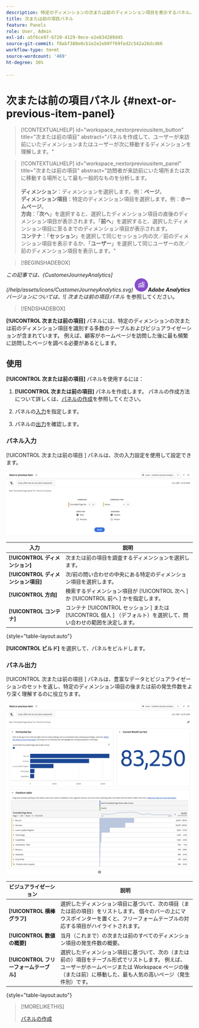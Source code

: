 ```yaml
---
description: 特定のディメンションの次または前のディメンション項目を表示するパネル。
title: 次または前の項目パネル
feature: Panels
role: User, Admin
exl-id: a5f6ce97-6720-4129-9ece-e2e834289d45
source-git-commit: f8abf388e0cb1e2e2eb9ff69fed2c542a26dcd66
workflow-type: tm+mt
source-wordcount: '469'
ht-degree: 36%

---
```


# 次または前の項目パネル {#next-or-previous-item-panel}

<!-- markdownlint-disable MD034 -->

>[!CONTEXTUALHELP]
>id="workspace_nextorpreviousitem_button"
>title="次または前の項目"
>abstract="パネルを作成して、ユーザーが来訪前にいたディメンションまたはユーザーが次に移動するディメンションを理解します。"

<!-- markdownlint-disable MD034 -->

<!-- markdownlint-disable MD034 -->

>[!CONTEXTUALHELP]
>id="workspace_nextorpreviousitem_panel"
>title="次または前の項目"
>abstract="訪問者が来訪前にいた場所または次に移動する場所として最も一般的なものを分析します。<br/><br/>**ディメンション**：ディメンションを選択します。例：**ページ**。<br/>**ディメンション項目**：特定のディメンション項目を選択します。例：**ホームページ**。<br/>**方向**：「**次へ**」を選択すると、選択したディメンション項目の直後のディメンション項目が表示されます。「**前へ**」を選択すると、選択したディメンション項目に至るまでのディメンション項目が表示されます。<br/>**コンテナ**：「**セッション**」を選択して同じセッション内の次／前のディメンション項目を表示するか、「**ユーザー**」を選択して同じユーザーの次／前のディメンション項目を表示します。"

<!-- markdownlint-enable MD034 -->

>[!BEGINSHADEBOX]

*この記事では、{CustomerJourneyAnalytics](/help/assets/icons/CustomerJourneyAnalytics.svg) ![3}Customer Journey Analyticsの次または前の項目パネルについて説明します&#x200B;**。**<br/> この記事の [](https://experienceleague.adobe.com/en/docs/analytics/analyze/analysis-workspace/panels/next-previous) AdobeAnalytics](/help/assets/icons/AdobeAnalytics.svg)**Adobe Analytics**バージョンについては、![ 次または前の項目パネル* を参照してください。

>[!ENDSHADEBOX]

**[!UICONTROL 次または前の項目]** パネルには、特定のディメンションの次または前のディメンション項目を識別する多数のテーブルおよびビジュアライゼーションが含まれています。 例えば、顧客がホームページを訪問した後に最も頻繁に訪問したページを調べる必要があるとします。

## 使用

**[!UICONTROL 次または前の項目]** パネルを使用するには：

1. **[!UICONTROL 次または前の項目]** パネルを作成します。 パネルの作成方法について詳しくは、[パネルの作成](panels.md#create-a-panel)を参照してください。

1. パネルの[入力](#panel-input)を指定します。

1. パネルの[出力](#panel-output)を確認します。

### パネル入力

[!UICONTROL  次または前の項目 ] パネルは、次の入力設定を使用して設定できます。

![ 次または前の項目パネル ](assets/next-or-previous-item.png)

| 入力 | 説明 |
| --- | --- |
| **[!UICONTROL ディメンション]** | 次または前の項目を調査するディメンションを選択します。 |
| **[!UICONTROL ディメンション項目]** | 次/前の問い合わせの中央にある特定のディメンション項目を選択します。 |
| **[!UICONTROL 方向]** | 検索するディメンション項目が [!UICONTROL  次へ ] か [!UICONTROL  前へ ] かを指定します。 |
| **[!UICONTROL コンテナ]** | コンテナ [!UICONTROL  セッション ] または [!UICONTROL  個人 ] （デフォルト）を選択して、問い合わせの範囲を決定します。 |

{style="table-layout:auto"}

**[!UICONTROL ビルド]** を選択して、パネルをビルドします。

### パネル出力

[!UICONTROL  次または前の項目 ] パネルは、豊富なデータとビジュアライゼーションのセットを返し、特定のディメンション項目の後または前の発生件数をより深く理解するのに役立ちます。


![ 次/前のパネル出力 ](assets/next-or-previous-item-output.png)


| ビジュアライゼーション | 説明 |
| --- | --- |
| **[!UICONTROL 横棒グラフ]** | 選択したディメンション項目に基づいて、次の項目（または前の項目）をリストします。 個々のバーの上にマウスポインターを置くと、フリーフォームテーブルの対応する項目がハイライトされます。 |
| **[!UICONTROL 数値の概要]** | 当月（これまで）の次または前のすべてのディメンション項目の発生件数の概要。 |
| **[!UICONTROL フリーフォームテーブル]** | 選択したディメンション項目に基づいて、次の（または前の）項目をテーブル形式でリストします。 例えば、ユーザーがホームページまたは Workspace ページの後（または前）に移動した、最も人気の高いページ（発生件別）です。 |

{style="table-layout:auto"}


>[!MORELIKETHIS]
>
>[パネルの作成](/help/analysis-workspace/c-panels/panels.md#create-a-panel)
>
